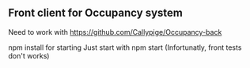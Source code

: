 ## Front client for Occupancy system

Need to work with https://github.com/Callypige/Occupancy-back <br/>

npm install for starting
Just start with npm start
(Infortunatly, front tests don't works)
